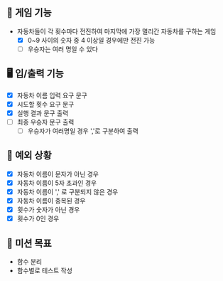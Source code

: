 ## 🚗 게임 기능

- 자동차들이 각 횟수마다 전진하여 마지막에 가장 멀리간 자동차를 구하는 게임
    - [X] 0~9 사이의 숫자 중 4 이상일 경우에만 전진 가능
    - [ ] 우승자는 여러 명일 수 있다

## 🖥️ 입/출력 기능

- [x] 자동차 이름 입력 요구 문구
- [x] 시도할 횟수 요구 문구
- [X] 실행 결과 문구 출력
- [ ] 최종 우승자 문구 출력
    - [ ] 우승자가 여러명일 경우 ','로 구분하여 출력

## 👾 예외 상황

- [x] 자동차 이름이 문자가 아닌 경우
- [x] 자동차 이름이 5자 초과인 경우
- [x] 자동차 이름이 ',' 로 구분되지 않은 경우
- [x] 자동차 이름이 중복된 경우
- [x] 횟수가 숫자가 아닌 경우
- [x] 횟수가 0인 경우

## 🎯 미션 목표

- 함수 분리
- 함수별로 테스트 작성